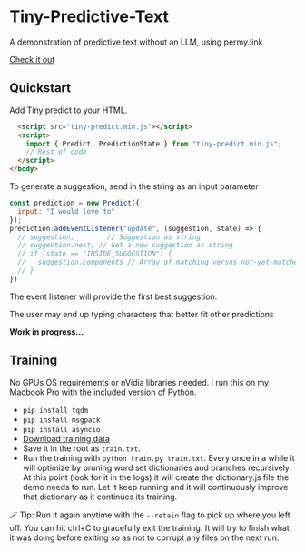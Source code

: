 # Tiny-Predictive-Text
A demonstration of predictive text without an LLM, using permy.link

[Check it out](https://adamgrant.info/tiny-predictive-text)

## Quickstart

Add Tiny predict to your HTML.

```html
  <script src="tiny-predict.min.js"></script>
  <script>
    import { Predict, PredictionState } from "tiny-predict.min.js";
    // Rest of code
  </script>
</body>
```

To generate a suggestion, send in the string as an input parameter

```javascript
const prediction = new Predict({
  input: "I would love to"
});
prediction.addEventListener("update", (suggestion, state) => {
  // suggestion;        // Suggestion as string
  // suggestion.next; // Get a new suggestion as string
  // if (state == "INSIDE_SUGGESTION") {
  //   suggestion.components // Array of matching versus not-yet-matched suggestion string
  // }
})
```

The event listener will provide the first best suggestion. 

The user may end up typing characters that better fit other predictions

**Work in progress...**

## Training

No GPUs OS requirements or nVidia libraries needed. I run this on my Macbook Pro with the included version of Python.

- `pip install tqdm`
- `pip install msgpack`
- `pip install asyncio`
- [Download training data](https://cdn.everything.io/datasets/blogs-news-twitter.txt.zip)
- Save it in the root as `train.txt`.
- Run the training with `python train.py train.txt`. Every once in a while it will optimize by pruning word set dictionaries and branches recursively. At this point (look for it in the logs) it will create the dictionary.js file the demo needs to run. Let it keep running and it will continuously improve that dictionary as it continues its training.

🪄 Tip: Run it again anytime with the `--retain` flag to pick up where you left off.
You can hit ctrl+C to gracefully exit the training. It will try to finish what it was doing before exiting so as not to corrupt any files on the next run.